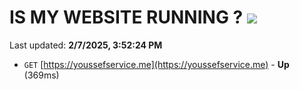 # IS MY WEBSITE RUNNING ? [![](https://img.shields.io/static/v1?label=Sponsor&message=%E2%9D%A4&logo=GitHub&color=%23fe8e86)](https://github.com/sponsors/Youssef-Lehmam)

Last updated: **2/7/2025, 3:52:24 PM**

- `GET` [https://youssefservice.me](https://youssefservice.me) - **Up** (369ms)

